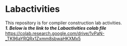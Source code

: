# Labactivities
This repository is for compiler construction lab activities.    
***1. Below is the link to the Labactivities colab file***  
https://colab.research.google.com/drive/1vPaN-_TK96aYRQRx1Zxmm8sbwaHKXMx5


